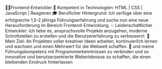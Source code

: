 👨‍💻Frontend-Entwickler
🔭 Kompetent in Technologien: HTML | CSS | JavaScript | Reagieren
🎓 Beruflicher Hintergrund: Ich verfüge über eine erfolgreiche 1,5-2 jährige Führungserfahrung und suche nun eine neue Herausforderung im Bereich Frontend-Entwicklung.
💡 Leidenschaftlicher Entwickler: Ich liebe es, anspruchsvolle Projekte anzugehen, moderne Schnittstellen zu erstellen und die Benutzererfahrung zu verbessern!.
🚀 Mein Ziel: An Projekten voller kreativer Ideen arbeiten, kontinuierlich lernen und wachsen und einen Mehrwert für die Webwelt schaffen.
🚀 und meine Führungskompetenz mit Programmierkenntnissen zu verbinden und so innovative und benutzerzentrierte Weberlebnisse zu schaffen, die einen bleibenden Eindruck hinterlassen